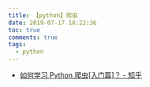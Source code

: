 ```yaml
---
title: 【python】爬虫
date: 2019-07-17 18:22:36
toc: true
comments: true
tags:
  - python
---
```


- [如何学习 Python 爬虫[入门篇]？ - 知乎](https://zhuanlan.zhihu.com/p/21479334)
